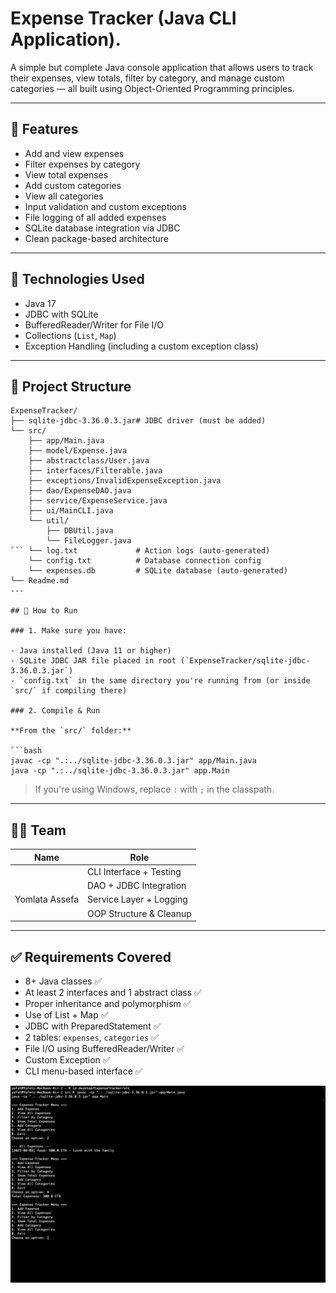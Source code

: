 # Expense Tracker (Java CLI Application).

A simple but complete Java console application that allows users to track their expenses, view totals, filter by category, and manage custom categories — all built using Object-Oriented Programming principles.

---

## 📌 Features

- Add and view expenses
- Filter expenses by category
- View total expenses
- Add custom categories
- View all categories
- Input validation and custom exceptions
- File logging of all added expenses
- SQLite database integration via JDBC
- Clean package-based architecture

---

## 🧠 Technologies Used

- Java 17
- JDBC with SQLite
- BufferedReader/Writer for File I/O
- Collections (`List`, `Map`)
- Exception Handling (including a custom exception class)

---

## 📁 Project Structure

````
ExpenseTracker/
├── sqlite-jdbc-3.36.0.3.jar# JDBC driver (must be added)
└── src/
    ├── app/Main.java
    ├── model/Expense.java
    ├── abstractclass/User.java
    ├── interfaces/Filterable.java
    ├── exceptions/InvalidExpenseException.java
    ├── dao/ExpenseDAO.java
    ├── service/ExpenseService.java
    ├── ui/MainCLI.java
    └── util/
        ├── DBUtil.java
        └── FileLogger.java
``` └── log.txt             # Action logs (auto-generated)
    └── config.txt          # Database connection config
    └── expenses.db         # SQLite database (auto-generated)
└── Readme.md
---

## 🚀 How to Run

### 1. Make sure you have:

- Java installed (Java 11 or higher)
- SQLite JDBC JAR file placed in root (`ExpenseTracker/sqlite-jdbc-3.36.0.3.jar`)
- `config.txt` in the same directory you're running from (or inside `src/` if compiling there)

### 2. Compile & Run

**From the `src/` folder:**

```bash
javac -cp ".:../sqlite-jdbc-3.36.0.3.jar" app/Main.java
java -cp ".:../sqlite-jdbc-3.36.0.3.jar" app.Main
````

> If you're using Windows, replace `:` with `;` in the classpath.

---

## 👨‍💻 Team

| Name | Role                    |
| ---- | ----------------------- |
|      | CLI Interface + Testing |
|      | DAO + JDBC Integration  |
|Yomlata Assefa| Service Layer + Logging |
|      | OOP Structure & Cleanup |

---

## ✅ Requirements Covered

- 8+ Java classes ✅
- At least 2 interfaces and 1 abstract class ✅
- Proper inheritance and polymorphism ✅
- Use of List + Map ✅
- JDBC with PreparedStatement ✅
- 2 tables: `expenses`, `categories` ✅
- File I/O using BufferedReader/Writer ✅
- Custom Exception ✅
- CLI menu-based interface ✅

![App Demo](demo.png)
